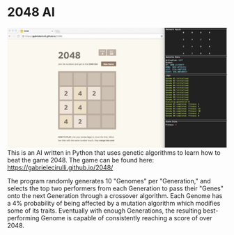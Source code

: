 # 2048 AI 
![screenshot](2048demo.png)
This is an AI written in Python that uses genetic algorithms to learn how to beat the game 2048. 
The game can be found here: https://gabrielecirulli.github.io/2048/

The program randomly generates 10 "Genomes" per "Generation," and selects the top two performers from each Generation to pass their "Genes" onto the next Generation through a crossover algorithm. Each Genome has a 4% probability of being affected by a mutation algorithm which modifies some of its traits. Eventually with enough Generations, the resulting best-performing Genome is capable of consistently reaching a score of over 2048. 
